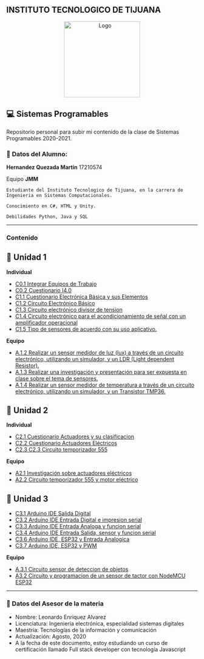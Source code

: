 ## **INSTITUTO TECNOLOGICO DE TIJUANA**

<p align="center">
    <img alt="Logo" src="https://www.tijuana.tecnm.mx/wp-content/themes/tecnm/images/logo_TECT.png" width=200 height=200>
</p>

## :computer: **Sistemas Programables** 

Repositorio personal para subir mi contenido de la clase de Sistemas Programables 2020-2021.

### :necktie: **Datos del Alumno:**
**Hernandez Quezada Martin**  17210574

Equipo **JMM**
```
Estudiante del Instituto Tecnologico de Tijuana, en la carrera de Ingenieria en Sistemas Computacionales.

Conocimiento en C#, HTML y Unity.

Debilidades Python, Java y SQL
``` 

---


### Contenido 
## :green_book: Unidad 1
**Individual**
- [C0.1 Integrar Equipos de Trabajo](/blog/C0.1_HernandezQuezada_JMM.md)
- [C0.2 Cuestionario I4.0](/blog/C0.2_HernandezQuezada_jmm.md)
- [C1.1 Cuestionario Electrónica Básica y sus Elementos](/blog/C1.1_HernandezQuezada_JMM.md)
- [C1.2 Circuito Electrónico Básico](/blog/C1.2_HernandezQuezada_JMM.md) 
- [C1.3 Circuito electrónico divisor de tension](/blog/C1.3_HernandezQuezada_JMM.md)
- [C1.4 Circuito electrónico para el acondicionamiento de señal con un amplificador operacional](/blog/C1.4_HernandezQuezada_JMM.md)
- [C1.5 Tipo de sensores de acuerdo con su uso aplicativo.](/blog/C1.5_HernandezQuezada_JMM.md)

**Equipo**
- [A.1.2 Realizar un sensor medidor de luz (lux) a través de un circuito electrónico, utilizando un simulador, y un LDR (Light dependent Resistor).](/docs/A.1.2_HernandezQuezada_JMM.md)
- [A.1.3 Realizar una investigación y presentación para ser expuesta en clase sobre el tema de sensores.](/docs/A.1.3_HernandezQuezada_JMM.md)
- [A.1.4 Realizar un sensor medidor de temperatura a través de un circuito electrónico, utilizando un simulador, y un Transistor TMP36.](/docs/A.1.4_HernandezQuezada_JMM.md)  
## :blue_book: Unidad 2
**Individual**
- [C2.1 Cuestionario Actuadores y su clasificacion](/blog/C2.1_HernandezQuezada_JMM.md)
- [C2.2 Cuestionario Actuadores Eléctricos](/blog/C2.2_HernandezQuezada_JMM.md)
- [C2.3 C2.3 Circuito temporizador 555](/blog/C2.3_HernandezQuezada_JMM.md)

**Equipo**
- [A2.1 Investigación sobre actuadores eléctricos](/docs/A.2.1_HernandezQuezada_JMM.md)
- [A2.2 Circuito temporizador 555 y motor eléctrico](/docs/A.2.2_HernandezQuezada_JMM.md)
## :orange_book: Unidad 3
- [C3.1 Arduino IDE Salida Digital](/blog/C3.1_HernandezQuezada_JMM.md)
- [C3.2 Arduino IDE Entrada Digital e impresion serial](/blog/C3.2_HernandezQuezada_JMM.md)
- [C3.3 Arduino IDE Entrada Analoga y funcion serial](/blog/C3.3_HernandezQuezada_JMM.md)
- [C3.4 Arduino IDE Entrada Salida, sensor y funcion serial](/blog/C3.4_HernandezQuezada_JMM.md)
- [C3.6 Arduino IDE, ESP32 y Entrada Analogica](/blog/C3.6_HernandezQuezada_JMM.md)
- [C3.7 Arduino IDE, ESP32 y PWM](/blog/C3.7_HernandezQuezada_JMM.md)

**Equipo**
- [A.3.1 Circuito sensor de deteccion de objetos](/docs/A.3.1_HernandezQuezada_JMM.md)
- [A3.2 Circuito y programacion de un sensor de tactor con NodeMCU ESP32](/docs/A3.2_HernandezQuezada_JMM.md)
---
### :necktie: Datos del Asesor de la materia

* Nombre: Leonardo Enriquez Alvarez
* Licenciatura: Ingeniería electrónica, especialidad sistemas digitales
* Maestría: Tecnologías de la información y comunicación
* Actualización: Agosto, 2020
* A la fecha de este documento, estoy estudiando un curso de certificación llamado Full stack developer con tecnología Javascript
